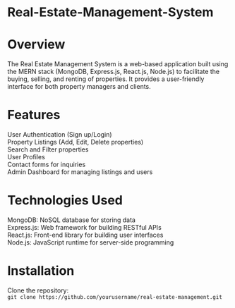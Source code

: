 # Real-Estate-Management-System
# Overview
The Real Estate Management System is a web-based application built using the MERN stack (MongoDB, Express.js, React.js, Node.js) to facilitate the buying, selling, and renting of properties. It provides a user-friendly interface for both property managers and clients.

# Features
User Authentication (Sign up/Login) <br>
Property Listings (Add, Edit, Delete properties) <br>
Search and Filter properties <br>
User Profiles <br>
Contact forms for inquiries <br>
Admin Dashboard for managing listings and users <br>

# Technologies Used
MongoDB: NoSQL database for storing data <br>
Express.js: Web framework for building RESTful APIs <br>
React.js: Front-end library for building user interfaces <br>
Node.js: JavaScript runtime for server-side programming <br>

# Installation
Clone the repository: <br>
`git clone https://github.com/yourusername/real-estate-management.git`
